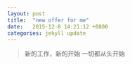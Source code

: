 ```yaml
---
layout: post
title:  "new offer for me"
date:   2015-12-8 14:21:12 +0800
categories: jekyll update
---
```


>	新的工作，新的开始
	一切都从头开始

